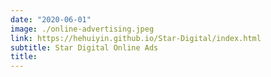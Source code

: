 ```yaml
---
date: "2020-06-01"
image: ./online-advertising.jpeg
link: https://hehuiyin.github.io/Star-Digital/index.html
subtitle: Star Digital Online Ads
title: 
---
```

